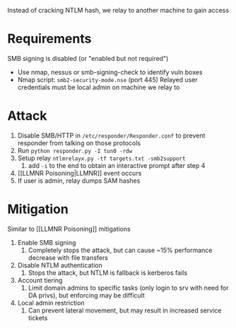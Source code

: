 Instead of cracking NTLM hash, we relay to another machine to gain access
# Requirements
SMB signing is disabled (or "enabled but not required")
- Use nmap, nessus or smb-signing-check to identify vuln boxes
- Nmap script: `smb2-security-mode.nse` (port 445)
Relayed user credentials must be local admin on machine we relay to
# Attack
1. Disable SMB/HTTP in `/etc/responder/Responder.conf` to prevent responder from talking on those protocols
2. Run `python responder.py -I tun0 -rdw`
3. Setup relay `ntlmrelayx.py -tf targets.txt -smb2support`
	1. add `-i` to the end to obtain an interactive prompt after step 4
4. [[LLMNR Poisoning|LLMNR]] event occurs
5. If user is admin, relay dumps SAM hashes
# Mitigation
Similar to [[LLMNR Poisoning]] mitigations
1. Enable SMB signing
	1. Completely stops the attack, but can cause ~15% performance decrease with file transfers
2. Disable NTLM authentication
	1. Stops the attack, but NTLM is fallback is kerberos fails
3. Account tiering
	1. Limit domain admins to specific tasks (only login to srv with need for DA privs), but enforcing may be difficult
4. Local admin restriction
	1. Can prevent lateral movement, but may result in increased service tickets